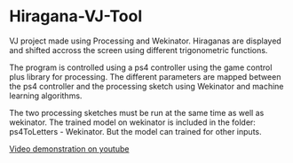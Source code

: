 # Hiragana-VJ-Tool

VJ project made using Processing and Wekinator.
Hiraganas are displayed and shifted accross the screen using different trigonometric functions.

The program is controlled using a ps4 controller using the game control plus library for processing. 
The different parameters are mapped between the ps4 controller and the processing sketch using Wekinator and machine learning algorithms.

The two processing sketches must be run at the same time as well as wekinator. The trained model on wekinator is included in the folder: ps4ToLetters - Wekinator. But the model can trained for other inputs.

[Video demonstration on youtube](https://www.youtube.com/watch?v=OhluMK-zUL4)
